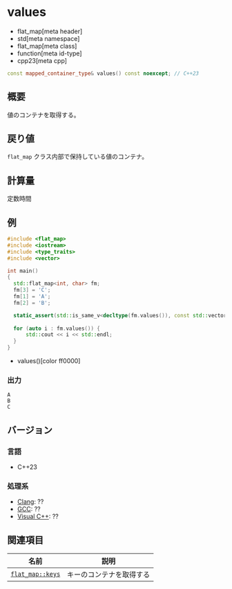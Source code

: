 # values
* flat_map[meta header]
* std[meta namespace]
* flat_map[meta class]
* function[meta id-type]
* cpp23[meta cpp]

```cpp
const mapped_container_type& values() const noexcept; // C++23
```

## 概要
値のコンテナを取得する。


## 戻り値
`flat_map` クラス内部で保持している値のコンテナ。


## 計算量
定数時間


## 例
```cpp example
#include <flat_map>
#include <iostream>
#include <type_traits>
#include <vector>

int main()
{
  std::flat_map<int, char> fm;
  fm[3] = 'C';
  fm[1] = 'A';
  fm[2] = 'B';

  static_assert(std::is_same_v<decltype(fm.values()), const std::vector<char>&>);
    
  for (auto i : fm.values()) {
      std::cout << i << std::endl;
  }
}
```
* values()[color ff0000]

### 出力
```
A
B
C
```

## バージョン
### 言語
- C++23

### 処理系
- [Clang](/implementation.md#clang): ??
- [GCC](/implementation.md#gcc): ??
- [Visual C++](/implementation.md#visual_cpp): ??


## 関連項目

| 名前 | 説明 |
|-------------------------------|-------------------------------------------|
| [`flat_map::keys`](keys.md)   | キーのコンテナを取得する |

